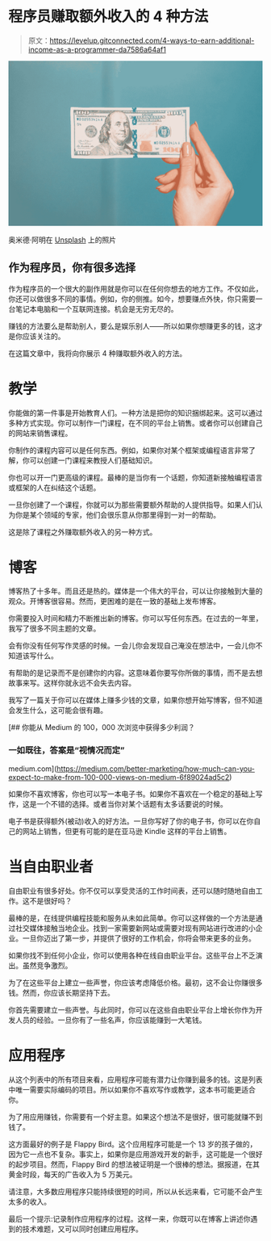# 程序员赚取额外收入的 4 种方法

> 原文：<https://levelup.gitconnected.com/4-ways-to-earn-additional-income-as-a-programmer-da7586a64af1>

![](img/77809b6eb294503ff3deff811b16d19c.png)

奥米德·阿明在 [Unsplash](https://unsplash.com?utm_source=medium&utm_medium=referral) 上的照片

## 作为程序员，你有很多选择

作为程序员的一个很大的副作用就是你可以在任何你想去的地方工作。不仅如此，你还可以做很多不同的事情。例如，你的侧推。如今，想要赚点外快，你只需要一台笔记本电脑和一个互联网连接。机会是无穷无尽的。

赚钱的方法要么是帮助别人，要么是娱乐别人——所以如果你想赚更多的钱，这才是你应该关注的。

在这篇文章中，我将向你展示 4 种赚取额外收入的方法。

# 教学

你能做的第一件事是开始教育人们。一种方法是把你的知识捆绑起来。这可以通过多种方式实现。你可以制作一门课程，在不同的平台上销售。或者你可以创建自己的网站来销售课程。

你制作的课程内容可以是任何东西。例如，如果你对某个框架或编程语言非常了解，你可以创建一门课程来教授人们基础知识。

你也可以开一门更高级的课程。最棒的是当你有一个话题，你知道新接触编程语言或框架的人在纠结这个话题。

一旦你创建了一个课程，你就可以为那些需要额外帮助的人提供指导。如果人们认为你是某个领域的专家，他们会很乐意从你那里得到一对一的帮助。

这是除了课程之外赚取额外收入的另一种方式。

# 博客

博客热了十多年。而且还是热的。媒体是一个伟大的平台，可以让你接触到大量的观众。开博客很容易。然而，更困难的是在一致的基础上发布博客。

你需要投入时间和精力不断推出新的博客。你可以写任何东西。在过去的一年里，我写了很多不同主题的文章。

会有你没有任何写作灵感的时候。一会儿你会发现自己淹没在想法中，一会儿你不知道该写什么。

有帮助的是记录而不是创建你的内容。这意味着你要写你所做的事情，而不是去想故事来写。这样你就永远不会失去内容。

我写了一篇关于你可以在媒体上赚多少钱的文章，如果你想开始写博客，但不知道会发生什么，这可能会很有趣。

[](https://medium.com/better-marketing/how-much-can-you-expect-to-make-from-100-000-views-on-medium-6f89024ad5c2) [## 你能从 Medium 的 100，000 次浏览中获得多少利润？

### 一如既往，答案是“视情况而定”

medium.com](https://medium.com/better-marketing/how-much-can-you-expect-to-make-from-100-000-views-on-medium-6f89024ad5c2) 

如果你不喜欢博客，你也可以写一本电子书。如果你不喜欢在一个稳定的基础上写作，这是一个不错的选择。或者当你对某个话题有太多话要说的时候。

电子书是获得额外(被动)收入的好方法。一旦你写好了你的电子书，你可以在你自己的网站上销售，但更有可能的是在亚马逊 Kindle 这样的平台上销售。

# 当自由职业者

自由职业有很多好处。你不仅可以享受灵活的工作时间表，还可以随时随地自由工作。这不是很好吗？

最棒的是，在线提供编程技能和服务从未如此简单。你可以这样做的一个方法是通过社交媒体接触当地企业。找到一家需要新网站或需要对现有网站进行改进的小企业。一旦你迈出了第一步，并提供了很好的工作机会，你将会带来更多的业务。

如果你找不到任何小企业，你可以使用各种在线自由职业平台。这些平台上不乏演出。虽然竞争激烈。

为了在这些平台上建立一些声誉，你应该考虑降低价格。最初，这不会让你赚很多钱。然而，你应该长期坚持下去。

你首先需要建立一些声誉。与此同时，你可以在这些自由职业平台上增长你作为开发人员的经验。一旦你有了一些名声，你应该能赚到一大笔钱。

# 应用程序

从这个列表中的所有项目来看，应用程序可能有潜力让你赚到最多的钱。这是列表中唯一需要实际编码的项目。所以如果你不喜欢写作或教学，这本书可能更适合你。

为了用应用赚钱，你需要有一个好主意。如果这个想法不是很好，很可能就赚不到钱了。

这方面最好的例子是 Flappy Bird。这个应用程序可能是一个 13 岁的孩子做的，因为它一点也不复杂。事实上，如果你是应用游戏开发的新手，这可能是一个很好的起步项目。然而，Flappy Bird 的想法被证明是一个很棒的想法。据报道，在其黄金时段，每天的广告收入为 5 万美元。

请注意，大多数应用程序只能持续很短的时间，所以从长远来看，它可能不会产生太多的收入。

最后一个提示:记录制作应用程序的过程。这样一来，你既可以在博客上讲述你遇到的技术难题，又可以同时创建应用程序。